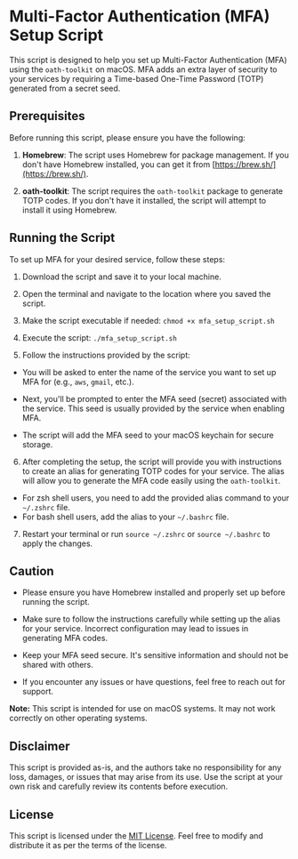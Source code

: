 # Multi-Factor Authentication (MFA) Setup Script

This script is designed to help you set up Multi-Factor Authentication (MFA) using the `oath-toolkit` on macOS. MFA adds an extra layer of security to your services by requiring a Time-based One-Time Password (TOTP) generated from a secret seed.

## Prerequisites

Before running this script, please ensure you have the following:

1. **Homebrew**: The script uses Homebrew for package management. If you don't have Homebrew installed, you can get it from [https://brew.sh/](https://brew.sh/).

2. **oath-toolkit**: The script requires the `oath-toolkit` package to generate TOTP codes. If you don't have it installed, the script will attempt to install it using Homebrew.

## Running the Script

To set up MFA for your desired service, follow these steps:

1. Download the script and save it to your local machine.

2. Open the terminal and navigate to the location where you saved the script.

3. Make the script executable if needed:
`chmod +x mfa_setup_script.sh`

4. Execute the script:
`./mfa_setup_script.sh`

5. Follow the instructions provided by the script:

- You will be asked to enter the name of the service you want to set up MFA for (e.g., `aws`, `gmail`, etc.).

- Next, you'll be prompted to enter the MFA seed (secret) associated with the service. This seed is usually provided by the service when enabling MFA.

- The script will add the MFA seed to your macOS keychain for secure storage.

6. After completing the setup, the script will provide you with instructions to create an alias for generating TOTP codes for your service. The alias will allow you to generate the MFA code easily using the `oath-toolkit`.

- For zsh shell users, you need to add the provided alias command to your `~/.zshrc` file.
- For bash shell users, add the alias to your `~/.bashrc` file.

7. Restart your terminal or run `source ~/.zshrc` or `source ~/.bashrc` to apply the changes.

## Caution

- Please ensure you have Homebrew installed and properly set up before running the script.

- Make sure to follow the instructions carefully while setting up the alias for your service. Incorrect configuration may lead to issues in generating MFA codes.

- Keep your MFA seed secure. It's sensitive information and should not be shared with others.

- If you encounter any issues or have questions, feel free to reach out for support.

**Note:** This script is intended for use on macOS systems. It may not work correctly on other operating systems.

## Disclaimer

This script is provided as-is, and the authors take no responsibility for any loss, damages, or issues that may arise from its use. Use the script at your own risk and carefully review its contents before execution.

## License

This script is licensed under the [MIT License](LICENSE). Feel free to modify and distribute it as per the terms of the license.

